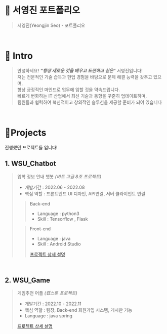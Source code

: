 # 📜 서영진 포트폴리오

> 서영진(Yeongjin Seo) - 포트폴리오

<br>

# 👋 Intro

> 안녕하세요! ***"항상 새로운 것을 배우고 도전하고 싶은"*** 서영진입니다!  
> 저는 전문적인 기술 습득과 현업 경험을 바탕으로 문제 해결 능력을 갖추고 있으며,  
> 항상 긍정적인 마인드로 업무에 임할 것을 약속드립니다.  
> 빠르게 변화하는 IT 산업에서 최신 기술과 동향을 꾸준히 업데이트하며,  
> 팀원들과 협력하여 혁신적이고 창의적인 솔루션을 제공할 준비가 되어 있습니다

<br />

# 📝Projects
진행했던 프로젝트들 입니다!  

## 1. WSU_Chatbot

> 입학 정보 안내 챗봇 _(비트 고급 8조 프로젝트)_
>
> - 개발기간 : 2022.06 - 2022.08
> - 핵심 역할 : 프론트엔드 UI 디자인, API연결, 서버 클라이언트 연결 
>
>> Back-end
>> - Language : python3  
>> - Skill : Tensorflow , Flask 
>
>> Front-end
>> - Language : java
>> - Skill : Android Studio
>>
>> [프로젝트 상세 설명](https://github.com/SYoungwfl/WSU_Chatbot_Project/tree/master)

<br />

## 2. WSU_Game

> 게임추천 어플 _(캡스톤 프로젝트)_
>
> - 개발기간 : 2022.10 - 2022.11
> - 핵심 역할 : 팀장, Back-end 회원가입 시스템, 게시판 기능
> - Language : java spring
>
> [프로젝트 상세 설명](https://github.com/SYoungwfl/Let-the-game-begin-Wsu/tree/main/BackEnd-master)
